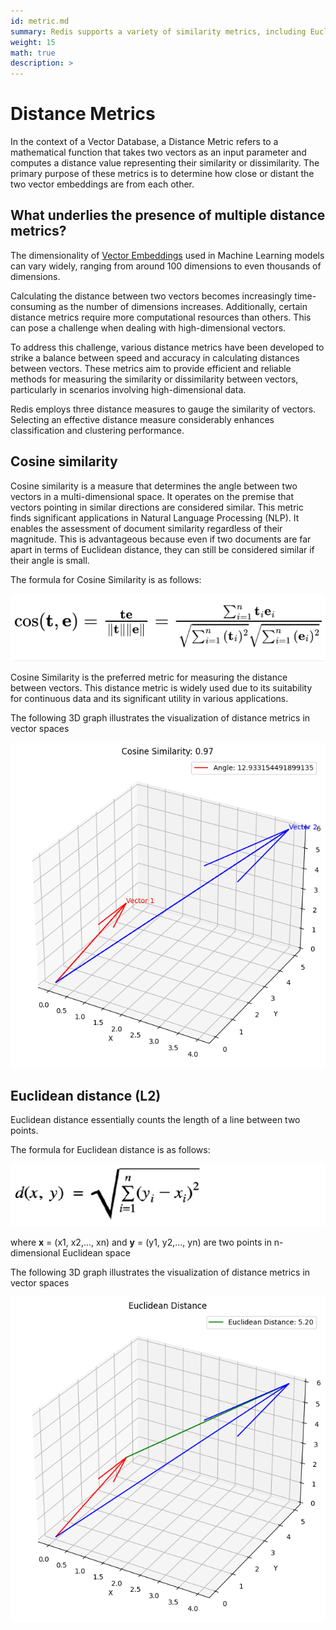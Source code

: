 ```yaml
---
id: metric.md
summary: Redis supports a variety of similarity metrics, including Euclidean distance, inner product.
weight: 15
math: true
description: >
---
```


# Distance Metrics

In the context of a Vector Database, a Distance Metric refers to a mathematical function that takes two vectors as an input parameter and computes a distance value representing their similarity or dissimilarity. The primary purpose of these metrics is to determine how close or distant the two vector embeddings are from each other.

## What underlies the presence of multiple distance metrics?

The dimensionality of [Vector Embeddings](VectorEmbeddings.md) used in Machine Learning models can vary widely, ranging from around 100 dimensions to even thousands of dimensions.

Calculating the distance between two vectors becomes increasingly time-consuming as the number of dimensions increases. Additionally, certain distance metrics require more computational resources than others. This can pose a challenge when dealing with high-dimensional vectors.

To address this challenge, various distance metrics have been developed to strike a balance between speed and accuracy in calculating distances between vectors. These metrics aim to provide efficient and reliable methods for measuring the similarity or dissimilarity between vectors, particularly in scenarios involving high-dimensional data.

Redis employs three distance measures to gauge the similarity of vectors. Selecting an effective distance measure considerably enhances classification and clustering performance.

## Cosine similarity

Cosine similarity is a measure that determines the angle between two vectors in a multi-dimensional space. It operates on the premise that vectors pointing in similar directions are considered similar. This metric finds significant applications in Natural Language Processing (NLP). It enables the assessment of document similarity regardless of their magnitude. This is advantageous because even if two documents are far apart in terms of Euclidean distance, they can still be considered similar if their angle is small.

The formula for Cosine Similarity is as follows:

![cosine_similarity](../_static/concept-images/cosine_similarity.png "Cosine Similarity.")

Cosine Similarity is the preferred metric for measuring the distance between vectors. This distance metric is widely used due to its suitability for continuous data and its significant utility in various applications.

The following 3D graph illustrates the visualization of distance metrics in vector spaces

![cosine_similarity](../_static/concept-images/cosine_similarity3d.png "Cosine Similarity.")

## Euclidean distance (L2)

Euclidean distance essentially counts the length of a line between two points.

The formula for Euclidean distance is as follows:

![euclidean](../_static/concept-images/euclidean_metric.png "Euclidean distance.")

where **x** = (x1, x2,..., xn) and **y** = (y1, y2,..., yn) are two points in n-dimensional Euclidean space

The following 3D graph illustrates the visualization of distance metrics in vector spaces

![euclidean](../_static/concept-images/euclidean3d.png "Euclidean distance.")
